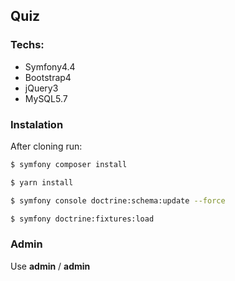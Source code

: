 ## Quiz

### Techs:

- Symfony4.4
- Bootstrap4
- jQuery3
- MySQL5.7

### Instalation

After cloning run:

```bash
$ symfony composer install
```

```bash
$ yarn install
```

```bash
$ symfony console doctrine:schema:update --force
```

```bash
$ symfony doctrine:fixtures:load
```

### Admin

Use **admin** / **admin**